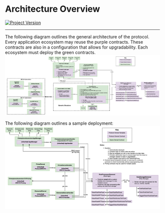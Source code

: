 
# Architecture Overview
[![Project Version][version-image]][version-url]

---

The following diagram outlines the general architecture of the protocol. Every application
ecosystem may reuse the purple contracts. These contracts are also in a configuration that allows for upgradability. Each 
ecosystem must deploy the green contracts. 
![Protocol Architecture](./images/ProtocolOverview.png)

The following diagram outlines a sample deployment: 
![Sample Deployment](./images/ExampleDeployment.png)
   
<!-- These are the body links -->
[deploymentGuide-url]: deployment/NFT-DEPLOYMENT.md
[userGuide-url]: DEVELOPER-GUIDE.md
[ruleGuide-url]: rules/RULE-GUIDE.md
[glossary-url]: GLOSSARY.md


<!-- These are the header links -->
[version-image]: https://img.shields.io/badge/Version-1.1.0-brightgreen?style=for-the-badge&logo=appveyor
[version-url]: https://github.com/thrackle-io/Tron
